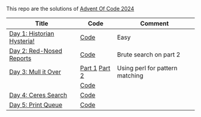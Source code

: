This repo are the solutions of [Advent Of Code 2024](https://adventofcode/2024)

| Title                                                             | Code                                  | Comment                         |
|-------------------------------------------------------------------|---------------------------------------|---------------------------------|
| [Day 1: Historian Hysteria!](https://adventofcode.com/2024/day/1) | [Code](day1.q)                        | Easy                            |
| [Day 2: Red-Nosed Reports](https://adventofcode.com/2024/day/2)   | [Code](day2.q)                        | Brute search on part 2          |
| [Day 3: Mull it Over](https://adventofcode.com/2024/day/3)        | [Part 1](day3.pl) [Part 2](day3_2.pl) | Using perl for pattern matching |
|                                                                   | [Code](day3.q)                        |                                 |
| [Day 4: Ceres Search](https://adventofcode.com/2024/day/4)        | [Code](day4.q)                        |                                 |
| [Day 5: Print Queue](https://adventofcode.com/2024/day/5)         | [Code](day5.q)                        |                                 |




